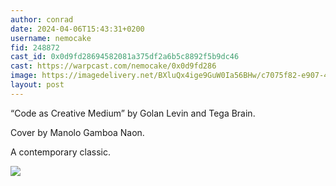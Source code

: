 ```yaml
---
author: conrad
date: 2024-04-06T15:43:31+0200
username: nemocake
fid: 248872
cast_id: 0x0d9fd28694582081a375df2a6b5c8892f5b9dc46
cast: https://warpcast.com/nemocake/0x0d9fd286
image: https://imagedelivery.net/BXluQx4ige9GuW0Ia56BHw/c7075f82-e907-4642-6dda-b48ac24c8300/original
layout: post
---
```

“Code as Creative Medium” by Golan Levin and Tega Brain.  
  
Cover by Manolo Gamboa Naon.  
  
A contemporary classic.  

![](https://imagedelivery.net/BXluQx4ige9GuW0Ia56BHw/c7075f82-e907-4642-6dda-b48ac24c8300/original)